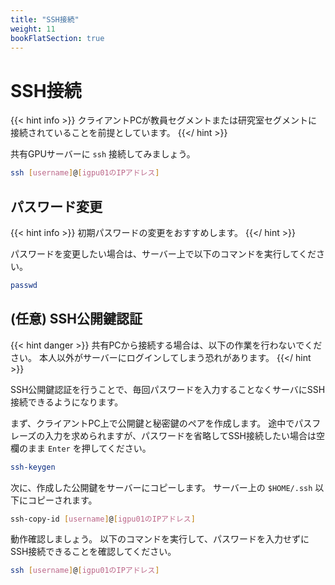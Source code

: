 ```yaml
---
title: "SSH接続"
weight: 11
bookFlatSection: true
---
```


# SSH接続

{{< hint info >}}
クライアントPCが教員セグメントまたは研究室セグメントに接続されていることを前提としています。
{{</ hint >}}

共有GPUサーバーに `ssh` 接続してみましょう。

```bash
ssh [username]@[igpu01のIPアドレス]
```

## パスワード変更

{{< hint info >}}
初期パスワードの変更をおすすめします。
{{</ hint >}}

パスワードを変更したい場合は、サーバー上で以下のコマンドを実行してください。

```bash
passwd
```

## (任意) SSH公開鍵認証

{{< hint danger >}}
共有PCから接続する場合は、以下の作業を行わないでください。
本人以外がサーバーにログインしてしまう恐れがあります。
{{</ hint >}}

SSH公開鍵認証を行うことで、毎回パスワードを入力することなくサーバにSSH接続できるようになります。

まず、クライアントPC上で公開鍵と秘密鍵のペアを作成します。
途中でパスフレーズの入力を求められますが、パスワードを省略してSSH接続したい場合は空欄のまま `Enter` を押してください。

```bash
ssh-keygen
```

次に、作成した公開鍵をサーバーにコピーします。
サーバー上の `$HOME/.ssh` 以下にコピーされます。

```bash
ssh-copy-id [username]@[igpu01のIPアドレス]
```

動作確認しましょう。
以下のコマンドを実行して、パスワードを入力せずにSSH接続できることを確認してください。

```bash
ssh [username]@[igpu01のIPアドレス]
```